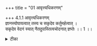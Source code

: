 +++
title = "01 आवृत्त्यधिकरणम्"

+++
4.1.1 आवृत्त्यधिकरणम्  
ज्ञानस्योपायत्वात् तस्य च सकृदेव कर्तुमर्हत्वात् ।  
सकृदेव वेदनं स्यात् नैतदुपास्तित्वचोदनात् ज्ञप्तेः ।। 1 ।।

<details><summary>टीका</summary>

4.1.1 आवृत्त्यधिकरणम् The prima facie view is : it is only knowledge (meditation) of Brahman that is the means of attaining the Supreme; and, on the authority of श्रुति texts such as 'He who knows Brahman attains Him', 'Having known Him thus one transcends death', etc., it is known that meditation need to be performed only once. This contention does not hold good. It is because knowledge is equated with meditation and since meditation is a continuous process, it should be pursued again and again. Notes : 1. Taitt. Up., II. i. 1. 2. श्वेत् Up., III.8. 3. ध्यान उपासन पर्यायेण वेदना-शब्देन उपदेशः SB, IV.i.1. 4. ध्यानम् च चिन्तनम्, चिन्तनञ्च स्मृतिसन्तति-रूपम्. SB.IV.i.1.
</details>

